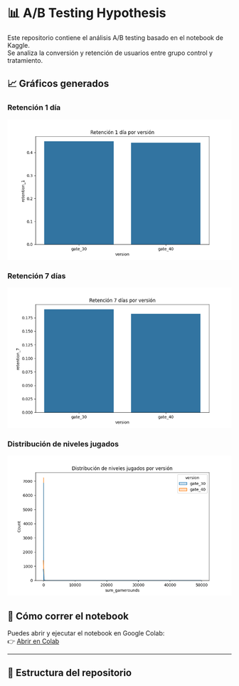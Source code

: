 # 📊 A/B Testing Hypothesis

Este repositorio contiene el análisis A/B testing basado en el notebook de Kaggle.  
Se analiza la conversión y retención de usuarios entre grupo control y tratamiento.

## 📈 Gráficos generados

### Retención 1 día
![Retención 1 día](images/retention_1day.png)

### Retención 7 días
![Retención 7 días](images/retention_7day.png)

### Distribución de niveles jugados
![Distribución de niveles jugados](images/levels_played_distribution.png)

## 🚀 Cómo correr el notebook

Puedes abrir y ejecutar el notebook en Google Colab:  
👉 [Abrir en Colab](https://colab.research.google.com/github/LuisBuruato/hypothesis-testing-ab/blob/main/ab_testing_hypothesis.ipynb)

---

## 📂 Estructura del repositorio
